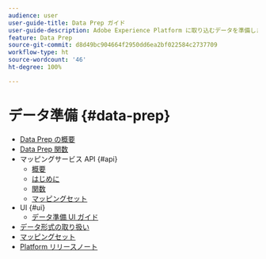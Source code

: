 ```yaml
---
audience: user
user-guide-title: Data Prep ガイド
user-guide-description: Adobe Experience Platform に取り込むデータを準備します。
feature: Data Prep
source-git-commit: d8d49bc904664f2950dd6ea2bf022584c2737709
workflow-type: ht
source-wordcount: '46'
ht-degree: 100%

---
```



# データ準備 {#data-prep}

- [Data Prep の概要](home.md)
- [Data Prep 関数](functions.md)
- マッピングサービス API {#api}
   - [概要](./api/overview.md)
   - [はじめに](./api/getting-started.md)
   - [関数](./api/functions.md)
   - [マッピングセット](./api/mapping-set.md)
- UI {#ui}
   - [データ準備 UI ガイド](./ui/mapping.md)
- [データ形式の取り扱い](./data-handling.md)
- [マッピングセット](mapping-set.md)
- [Platform リリースノート](https://docs.adobe.com/content/help/ja-JP/experience-platform/release-notes/latest.html)
